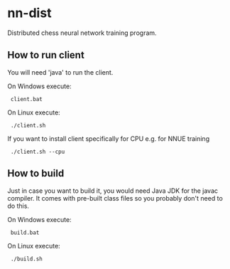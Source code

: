 # nn-dist
Distributed chess neural network training program. 

## How to run client
You will need 'java' to run the client.

On Windows execute:

     client.bat

On Linux execute:

     ./client.sh

If you want to install client specifically for CPU e.g. for NNUE training

     ./client.sh --cpu


## How to build
Just in case you want to build it, you would need Java JDK for the javac compiler.
It comes with pre-built class files so you probably don't need to do this.

On Windows execute:

     build.bat

On Linux execute:

     ./build.sh
